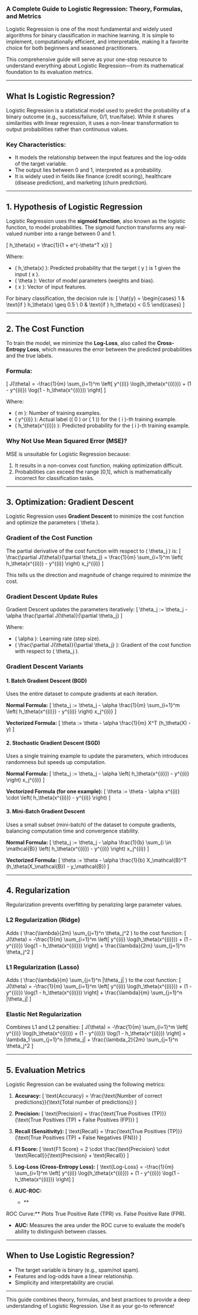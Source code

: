 ### **A Complete Guide to Logistic Regression: Theory, Formulas, and Metrics**

Logistic Regression is one of the most fundamental and widely used algorithms for binary classification in machine learning. It is simple to implement, computationally efficient, and interpretable, making it a favorite choice for both beginners and seasoned practitioners.

This comprehensive guide will serve as your one-stop resource to understand everything about Logistic Regression—from its mathematical foundation to its evaluation metrics.

---

## **What Is Logistic Regression?**

Logistic Regression is a statistical model used to predict the probability of a binary outcome (e.g., success/failure, 0/1, true/false). While it shares similarities with linear regression, it uses a non-linear transformation to output probabilities rather than continuous values.

### **Key Characteristics:**
- It models the relationship between the input features and the log-odds of the target variable.
- The output lies between 0 and 1, interpreted as a probability.
- It is widely used in fields like finance (credit scoring), healthcare (disease prediction), and marketing (churn prediction).

---

## **1. Hypothesis of Logistic Regression**

Logistic Regression uses the **sigmoid function**, also known as the logistic function, to model probabilities. The sigmoid function transforms any real-valued number into a range between 0 and 1.

\[
h_\theta(x) = \frac{1}{1 + e^{-\theta^T x}}
\]

Where:
- \( h_\theta(x) \): Predicted probability that the target \( y \) is 1 given the input \( x \).
- \( \theta \): Vector of model parameters (weights and bias).
- \( x \): Vector of input features.

For binary classification, the decision rule is:
\[
\hat{y} = 
\begin{cases} 
1 & \text{if } h_\theta(x) \geq 0.5 \\ 
0 & \text{if } h_\theta(x) < 0.5
\end{cases}
\]

---

## **2. The Cost Function**

To train the model, we minimize the **Log-Loss**, also called the **Cross-Entropy Loss**, which measures the error between the predicted probabilities and the true labels.

### **Formula:**
\[
J(\theta) = -\frac{1}{m} \sum_{i=1}^m \left[ y^{(i)} \log(h_\theta(x^{(i)})) + (1 - y^{(i)}) \log(1 - h_\theta(x^{(i)})) \right]
\]

Where:
- \( m \): Number of training examples.
- \( y^{(i)} \): Actual label (\( 0 \) or \( 1 \)) for the \( i \)-th training example.
- \( h_\theta(x^{(i)}) \): Predicted probability for the \( i \)-th training example.

### Why Not Use Mean Squared Error (MSE)?
MSE is unsuitable for Logistic Regression because:
1. It results in a non-convex cost function, making optimization difficult.
2. Probabilities can exceed the range [0,1], which is mathematically incorrect for classification tasks.

---

## **3. Optimization: Gradient Descent**

Logistic Regression uses **Gradient Descent** to minimize the cost function and optimize the parameters \( \theta \).

### **Gradient of the Cost Function**
The partial derivative of the cost function with respect to \( \theta_j \) is:
\[
\frac{\partial J(\theta)}{\partial \theta_j} = \frac{1}{m} \sum_{i=1}^m \left( h_\theta(x^{(i)}) - y^{(i)} \right) x_j^{(i)}
\]

This tells us the direction and magnitude of change required to minimize the cost.

### **Gradient Descent Update Rules**
Gradient Descent updates the parameters iteratively:
\[
\theta_j := \theta_j - \alpha \frac{\partial J(\theta)}{\partial \theta_j}
\]

Where:
- \( \alpha \): Learning rate (step size).
- \( \frac{\partial J(\theta)}{\partial \theta_j} \): Gradient of the cost function with respect to \( \theta_j \).

### **Gradient Descent Variants**

#### **1. Batch Gradient Descent (BGD)**
Uses the entire dataset to compute gradients at each iteration.

**Normal Formula:**
\[
\theta_j := \theta_j - \alpha \frac{1}{m} \sum_{i=1}^m \left( h_\theta(x^{(i)}) - y^{(i)} \right) x_j^{(i)}
\]

**Vectorized Formula:**
\[
\theta := \theta - \alpha \frac{1}{m} X^T (h_\theta(X) - y)
\]

#### **2. Stochastic Gradient Descent (SGD)**
Uses a single training example to update the parameters, which introduces randomness but speeds up computation.

**Normal Formula:**
\[
\theta_j := \theta_j - \alpha \left( h_\theta(x^{(i)}) - y^{(i)} \right) x_j^{(i)}
\]

**Vectorized Formula (for one example):**
\[
\theta := \theta - \alpha x^{(i)} \cdot \left( h_\theta(x^{(i)}) - y^{(i)} \right)
\]

#### **3. Mini-Batch Gradient Descent**
Uses a small subset (mini-batch) of the dataset to compute gradients, balancing computation time and convergence stability.

**Normal Formula:**
\[
\theta_j := \theta_j - \alpha \frac{1}{b} \sum_{i \in \mathcal{B}} \left( h_\theta(x^{(i)}) - y^{(i)} \right) x_j^{(i)}
\]

**Vectorized Formula:**
\[
\theta := \theta - \alpha \frac{1}{b} X_\mathcal{B}^T (h_\theta(X_\mathcal{B}) - y_\mathcal{B})
\]

---

## **4. Regularization**

Regularization prevents overfitting by penalizing large parameter values.

### **L2 Regularization (Ridge)**
Adds \( \frac{\lambda}{2m} \sum_{j=1}^n \theta_j^2 \) to the cost function:
\[
J(\theta) = -\frac{1}{m} \sum_{i=1}^m \left[ y^{(i)} \log(h_\theta(x^{(i)})) + (1 - y^{(i)}) \log(1 - h_\theta(x^{(i)})) \right] + \frac{\lambda}{2m} \sum_{j=1}^n \theta_j^2
\]

### **L1 Regularization (Lasso)**
Adds \( \frac{\lambda}{m} \sum_{j=1}^n |\theta_j| \) to the cost function:
\[
J(\theta) = -\frac{1}{m} \sum_{i=1}^m \left[ y^{(i)} \log(h_\theta(x^{(i)})) + (1 - y^{(i)}) \log(1 - h_\theta(x^{(i)})) \right] + \frac{\lambda}{m} \sum_{j=1}^n |\theta_j|
\]

### **Elastic Net Regularization**
Combines L1 and L2 penalties:
\[
J(\theta) = -\frac{1}{m} \sum_{i=1}^m \left[ y^{(i)} \log(h_\theta(x^{(i)})) + (1 - y^{(i)}) \log(1 - h_\theta(x^{(i)})) \right] + \lambda_1 \sum_{j=1}^n |\theta_j| + \frac{\lambda_2}{2m} \sum_{j=1}^n \theta_j^2
\]

---

## **5. Evaluation Metrics**

Logistic Regression can be evaluated using the following metrics:

1. **Accuracy:**
   \[
   \text{Accuracy} = \frac{\text{Number of correct predictions}}{\text{Total number of predictions}}
   \]

2. **Precision:**
   \[
   \text{Precision} = \frac{\text{True Positives (TP)}}{\text{True Positives (TP) + False Positives (FP)}}
   \]

3. **Recall (Sensitivity):**
   \[
   \text{Recall} = \frac{\text{True Positives (TP)}}{\text{True Positives (TP) + False Negatives (FN)}}
   \]

4. **F1 Score:**
   \[
   \text{F1 Score} = 2 \cdot \frac{\text{Precision} \cdot \text{Recall}}{\text{Precision} + \text{Recall}}
   \]

5. **Log-Loss (Cross-Entropy Loss):**
   \[
   \text{Log-Loss} = -\frac{1}{m} \sum_{i=1}^m \left[ y^{(i)} \log(h_\theta(x^{(i)})) + (1 - y^{(i)}) \log(1 - h_\theta(x^{(i)})) \right]
   \]

6. **AUC-ROC:**
   - **

ROC Curve:** Plots True Positive Rate (TPR) vs. False Positive Rate (FPR).
   - **AUC:** Measures the area under the ROC curve to evaluate the model’s ability to distinguish between classes.

---

## **When to Use Logistic Regression?**

- The target variable is binary (e.g., spam/not spam).
- Features and log-odds have a linear relationship.
- Simplicity and interpretability are crucial.

---

This guide combines theory, formulas, and best practices to provide a deep understanding of Logistic Regression. Use it as your go-to reference!
